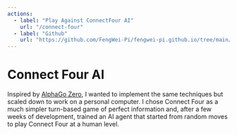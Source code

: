 ```yaml
---
actions:
  - label: "Play Against ConnectFour AI"
    url: "/connect-four"
  - label: "Github"
    url: "https://github.com/FengWei-Pi/fengwei-pi.github.io/tree/main/lib/connectFour"
---
```

# Connect Four AI

Inspired by [AlphaGo Zero](https://www.deepmind.com/blog/alphago-zero-starting-from-scratch), I wanted to implement the same techniques but scaled down to work on a personal computer. I chose Connect Four as a much simpler turn-based game of perfect information and, after a few weeks of development, trained an AI agent that started from random moves to play Connect Four at a human level.
